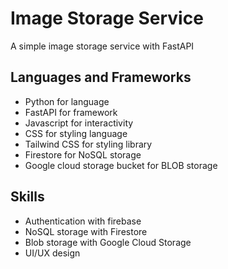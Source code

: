 # Image Storage Service

A simple image storage service with FastAPI

## Languages and Frameworks

- Python for language
- FastAPI for framework
- Javascript for interactivity
- CSS for styling language
- Tailwind CSS for styling library
- Firestore for NoSQL storage
- Google cloud storage bucket for BLOB storage

## Skills

- Authentication with firebase
- NoSQL storage with Firestore
- Blob storage with Google Cloud Storage
- UI/UX design

